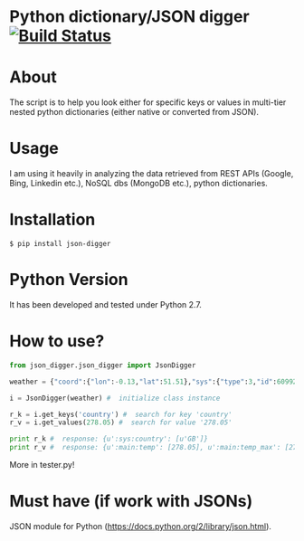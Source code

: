 # Python dictionary/JSON digger [![Build Status](https://travis-ci.org/likedata/py-json-digger.svg?branch=master)](https://travis-ci.org/likedata/py-json-digger)

# About

The script is to help you look either for specific keys or values in multi-tier nested python dictionaries (either native or converted from JSON).

# Usage

I am using it heavily in analyzing the data retrieved from REST APIs (Google, Bing, Linkedin etc.), NoSQL dbs (MongoDB etc.), python dictionaries.

# Installation

```
$ pip install json-digger
```

# Python Version

It has been developed and tested under Python 2.7.

# How to use?

```python
from json_digger.json_digger import JsonDigger

weather = {"coord":{"lon":-0.13,"lat":51.51},"sys":{"type":3,"id":60992,"message":0.0921,"country":"GB","sunrise":1423639268,"sunset":1423674497},"weather":[{"id":803,"main":"Clouds","description":"broken clouds","icon":"04d"}],"base":"cmc stations","main":{"temp":278.05,"humidity":84,"pressure":1025.6,"temp_min":278.05,"temp_max":278.05},"wind":{"speed":2.39,"deg":122.505},"rain":{"3h":0},"clouds":{"all":80},"dt":1423646999,"id":2643743,"name":"London","cod":200}

i = JsonDigger(weather) #  initialize class instance

r_k = i.get_keys('country') #  search for key 'country'
r_v = i.get_values(278.05) #  search for value '278.05'

print r_k #  response: {u':sys:country': [u'GB']}
print r_v #  response: {u':main:temp': [278.05], u':main:temp_max': [278.05], u':main:temp_min': [278.05]}
```

More in tester.py!

# Must have (if work with JSONs)

JSON module for Python (https://docs.python.org/2/library/json.html).
